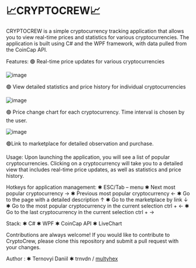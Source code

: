 # 📈CRYPTOCREW📈



CRYPTOCREW is a simple cryptocurrency tracking application that allows you to view real-time prices and statistics for various cryptocurrencies.
The application is built using C# and the WPF framework, with data pulled from the CoinCap API.

Features:
🟢 Real-time price updates for various cryptocurrencies

![image](https://user-images.githubusercontent.com/91062667/231395789-afa0652a-b1d8-4dd9-993d-605707d82215.png)

🟢 View detailed statistics and price history for individual cryptocurrencies

![image](https://user-images.githubusercontent.com/91062667/231395979-75a95bb3-eee5-47af-bb1c-81b26aafe76a.png)

🟢 Price change chart for each cryptocurrency. Time interval is chosen by the user.

![image](https://user-images.githubusercontent.com/91062667/231396121-80b9bc63-f155-4fbb-9159-f0690e5b456a.png)

🟢Link to marketplace for detailed observation and purchase.

Usage: 
Upon launching the application, you will see a list of popular cryptocurrencies. Clicking on a cryptocurrency will take you to a detailed view that includes real-time price updates, as well as statistics and price history.

Hotkeys for application management:
✱ ESC/Tab – menu
✱ Next most popular cryptocurrency            →
✱ Previous most popular cryptocurrency        ←
✱ Go to the page with a detailed description  ↑
✱ Go to the marketplace by link               ↓
✱ Go to the most popular cryptocurrency in the current selection          ctrl + ←
✱ Go to the last cryptocurrency in the current selection                  ctrl + →

Stack:
✱ C#
✱ WPF
✱ CoinCap API
✱ LiveChart

Contributions are always welcome! If you would like to contribute to CryptoCrew, please clone this repository and submit a pull request with your changes.

Author :
✱ Ternovyi Daniil ✱
trnvdn / [multyhex](https://github.com/multyhex/)
